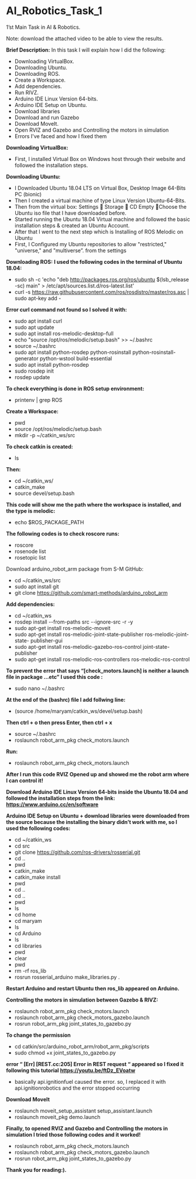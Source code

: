 # AI_Robotics_Task_1

1’st Main Task in AI & Robotics.

Note: download the attached video to be able to view the results. 

**Brief Description:**
In this task I will explain how I did the following:
- Downloading VirtualBox.
- Downloading Ubuntu.
- Downloading ROS.
- Create a Workspace.
- Add dependencies.
- Run RIVZ.
- Arduino IDE Linux Version 64-bits.
- Arduino IDE Setup on Ubuntu.
- Download libraries
- Download and run Gazebo  
- Download MoveIt.
- Open RVIZ and Gazebo and Controlling the motors in simulation
- Errors I've faced and how I fixed them


**Downloading VirtualBox:**
-	First, I installed Virtual Box on Windows host through their website and followed the installation steps.

**Downloading Ubuntu:**
-	I Downloaded Ubuntu 18.04 LTS on Virtual Box, Desktop Image 64-Bits PC (bionic) 
-	Then I created a virtual machine of type Linux Version Ubuntu-64-Bits. 
-	Then from the virtual box: Settings  Storage  CD Empty Choose the Ubuntu iso file that I have downloaded before. 
-	Started running the Ubuntu 18.04 Virtual machine and followed the basic installation steps & created an Ubuntu Account. 
-	 After that I went to the next step which is Installing of ROS Melodic on Ubuntu 
-	First, I Configured my Ubuntu repositories to allow "restricted," "universe," and "multiverse”. from the settings 

**Downloading ROS:**
**I used the following codes in the terminal of Ubuntu 18.04:**
-	sudo sh -c 'echo "deb http://packages.ros.org/ros/ubuntu $(lsb_release -sc) main" > /etc/apt/sources.list.d/ros-latest.list'
-	curl -s https://raw.githubusercontent.com/ros/rosdistro/master/ros.asc | sudo apt-key add -


**Error curl command not found so I solved it with:**
-	sudo apt install curl
-	sudo apt update
-	sudo apt install ros-melodic-desktop-full
-	echo "source /opt/ros/melodic/setup.bash" >> ~/.bashrc
-	source ~/.bashrc
-	sudo apt install python-rosdep python-rosinstall python-rosinstall-generator python-wstool build-essential
-	sudo apt install python-rosdep
-	sudo rosdep init
-	rosdep update


**To check everything is done in ROS setup environment:**
-	printenv | grep ROS


**Create a Workspace:**
-	pwd 
-	source /opt/ros/melodic/setup.bash
-	mkdir -p ~/catkin_ws/src


**To check catkin is created:**
-	ls


**Then:**
-	cd ~/catkin_ws/
-	catkin_make
-	source devel/setup.bash


**This code will show me the path where the workspace is installed, and the type is melodic:**
-	echo $ROS_PACKAGE_PATH


**The following codes is to check roscore runs:** 
-	roscore 
-	rosenode list 
-	rosetopic list 

Download arduino_robot_arm package from S-M GitHub: 
-	cd ~/catkin_ws/src
-	sudo apt install git
-	git clone https://github.com/smart-methods/arduino_robot_arm 

**Add dependencies:**
-	cd ~/catkin_ws
-	rosdep install --from-paths src --ignore-src -r -y
-	sudo apt-get install ros-melodic-moveit
-	sudo apt-get install ros-melodic-joint-state-publisher ros-melodic-joint-state-   publisher-gui
-	sudo apt-get install ros-melodic-gazebo-ros-control joint-state-publisher
-	sudo apt-get install ros-melodic-ros-controllers ros-melodic-ros-control


**To prevent the error that says “[check_motors.launch] is neither a launch file in package …etc” I used this code :**
-	sudo nano ~/.bashrc


**At the end of the (bashrc) file I add follwing line:**
-	(source /home/maryam/catkin_ws/devel/setup.bash)


**Then ctrl + o then press Enter, then ctrl + x**
-	source ~/.bashrc
-	roslaunch robot_arm_pkg check_motors.launch


**Run:**
-	roslaunch robot_arm_pkg check_motors.launch


**After I run this code RVIZ Opened up and showed me the robot arm where I can control it!**


**Download Arduino IDE Linux Version 64-bits inside the Ubuntu 18.04 and followed the   installation steps from the link: https://www.arduino.cc/en/software**


**Arduino IDE Setup on Ubuntu + download libraries were downloaded from the source because the installing the binary didn’t work with me, so I used the following codes:**
-	cd ~/catkin_ws 
-	cd src 
-	git clone https://github.com/ros-drivers/rosserial.git
-	cd ..
-	pwd
-	catkin_make 
-	catkin_make install
-	pwd 
-	cd .. 
-	cd ..
-	pwd
-	ls
-	cd home 
-	cd maryam 
-	ls
-	cd Arduino 
-	ls 
-	cd libraries 
-	pwd 
-	clear
-	pwd 
-	rm -rf ros_lib
-	rosrun rosserial_arduino make_libraries.py .


**Restart Arduino and restart Ubuntu then ros_lib appeared on Arduino.**

**Controlling the motors in simulation between Gazebo & RIVZ:**
-	roslaunch robot_arm_pkg check_motors.launch
-	roslaunch robot_arm_pkg check_motors_gazebo.launch
-	rosrun robot_arm_pkg joint_states_to_gazebo.py


**To change the permission**
-	cd catkin/src/arduino_robot_arm/robot_arm_pkg/scripts
-	sudo chmod +x joint_states_to_gazebo.py


**error “ [Err] [REST.cc:205] Error in REST request “ appeared so I fixed it following this tutorial https://youtu.be/ftDz_EVoatw**
-	basically api.ignitionfuel caused the error. so, I replaced it with api.ignitionrobotics and the error stopped occurring 


**Download MoveIt**
-	roslaunch moveit_setup_assistant setup_assistant.launch
-	roslaunch moveit_pkg demo.launch


**Finally, to opened RVIZ and Gazebo and Controlling the motors in simulation I tried those following codes and it worked!**
-	roslaunch robot_arm_pkg check_motors.launch
-	roslaunch robot_arm_pkg check_motors_gazebo.launch
-	rosrun robot_arm_pkg joint_states_to_gazebo.py


**Thank you for reading:).**
